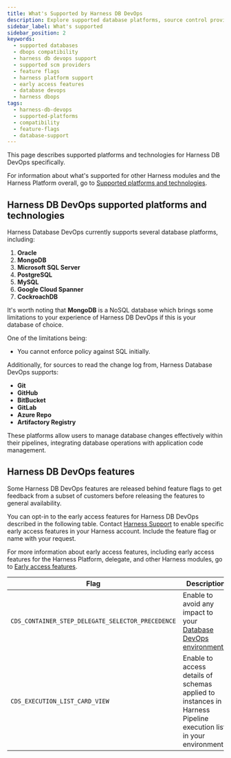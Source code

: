 ```yaml
---
title: What's Supported by Harness DB DevOps
description: Explore supported database platforms, source control providers, and feature flags available in Harness DB DevOps.
sidebar_label: What's supported
sidebar_position: 2
keywords:
  - supported databases
  - dbops compatibility
  - harness db devops support
  - supported scm providers
  - feature flags
  - harness platform support
  - early access features
  - database devops
  - harness dbops
tags:
  - harness-db-devops
  - supported-platforms
  - compatibility
  - feature-flags
  - database-support
---
```


This page describes supported platforms and technologies for Harness DB DevOps specifically.

For information about what's supported for other Harness modules and the Harness Platform overall, go to [Supported platforms and technologies](https://developer.harness.io/docs/platform/platform-whats-supported).

## Harness DB DevOps supported platforms and technologies

Harness Database DevOps currently supports several database platforms, including:

1. **Oracle**
2. **MongoDB**
3. **Microsoft SQL Server**
4. **PostgreSQL**
5. **MySQL**
6. **Google Cloud Spanner**
7. **CockroachDB**

It's worth noting that **MongoDB** is a NoSQL database which brings some limitations to your experience of Harness DB DevOps if this is your database of choice. 

One of the limitations being: 

 - You cannot enforce policy against SQL initially. 

Additionally, for sources to read the change log from, Harness Database DevOps supports:

- **Git**
- **GitHub**
- **BitBucket**
- **GitLab**
- **Azure Repo**
- **Artifactory Registry**

These platforms allow users to manage database changes effectively within their pipelines, integrating database operations with application code management.

## Harness DB DevOps features

Some Harness DB DevOps features are released behind feature flags to get feedback from a subset of customers before releasing the features to general availability.

You can opt-in to the early access features for Harness DB DevOps described in the following table. Contact [Harness Support](mailto:support@harness.io) to enable specific early access features in your Harness account. Include the feature flag or name with your request.

For more information about early access features, including early access features for the Harness Platform, delegate, and other Harness modules, go to [Early access features](/release-notes/early-access).


| Flag | Description |
| ---  | ----------- |
| `CDS_CONTAINER_STEP_DELEGATE_SELECTOR_PRECEDENCE` | Enable to avoid any impact to your [Database DevOps environments](/docs/database-devops/get-started/onboarding-guide.md). |
| `CDS_EXECUTION_LIST_CARD_VIEW` | Enable to access details of schemas applied to instances in Harness Pipeline execution list in your environment. |

